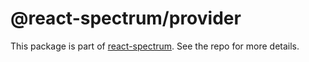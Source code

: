 # @react-spectrum/provider

This package is part of [react-spectrum](https://github.com/watheia/rsp-kit). See the repo for more details.
